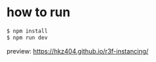 # how to run

```bash
$ npm install
$ npm run dev
```

preview: https://hkz404.github.io/r3f-instancing/
